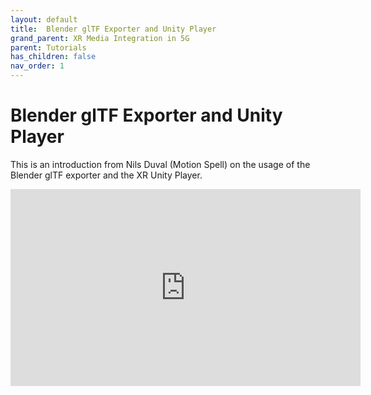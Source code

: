 ```yaml
---
layout: default
title:  Blender glTF Exporter and Unity Player
grand_parent: XR Media Integration in 5G
parent: Tutorials
has_children: false
nav_order: 1
---
```

# Blender glTF Exporter and Unity Player

This is an introduction from Nils Duval (Motion Spell) on the usage of the Blender glTF exporter and the XR Unity Player.

<iframe width="560" height="315" src="https://www.youtube.com/embed/bEMjw1YA78M?si=ZvxzyvkNX5FijnFR" title="YouTube video player" frameborder="0" allow="accelerometer; autoplay; clipboard-write; encrypted-media; gyroscope; picture-in-picture; web-share" referrerpolicy="strict-origin-when-cross-origin" allowfullscreen></iframe>
